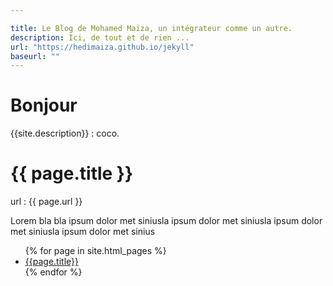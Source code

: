 ```yaml
---

title: Le Blog de Mohamed Maïza, un intégrateur comme un autre.
description: Ici, de tout et de rien ...
url: "https://hedimaiza.github.io/jekyll"
baseurl: ""
---
```


# Bonjour
{{site.description}} : coco.

<h1>{{ page.title }}</h1>
url : {{ page.url }}

<p>Lorem bla bla ipsum dolor met siniusla ipsum dolor met siniusla ipsum dolor met siniusla ipsum dolor met sinius </p>


<ul>
{% for page in site.html_pages %}
<li><a href="{{ page.url }}">{{page.title}}</a></li>
{% endfor %}
</ul>
